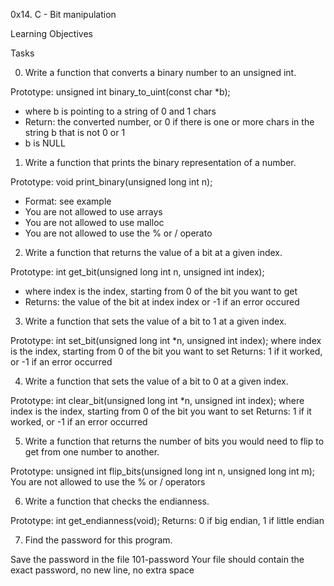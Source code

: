 0x14. C - Bit manipulation

Learning Objectives

Tasks

0. Write a function that converts a binary number to an unsigned int.

Prototype: unsigned int binary_to_uint(const char *b);
- where b is pointing to a string of 0 and 1 chars
- Return: the converted number, or 0 if
there is one or more chars in the string b that is not 0 or 1
- b is NULL

1. Write a function that prints the binary representation of a number.

Prototype: void print_binary(unsigned long int n);
- Format: see example
- You are not allowed to use arrays
- You are not allowed to use malloc
- You are not allowed to use the % or / operato

2. Write a function that returns the value of a bit at a given index.

Prototype: int get_bit(unsigned long int n, unsigned int index);
- where index is the index, starting from 0 of the bit you want to get
- Returns: the value of the bit at index index or -1 if an error occured

3. Write a function that sets the value of a bit to 1 at a given index.

Prototype: int set_bit(unsigned long int *n, unsigned int index);
where index is the index, starting from 0 of the bit you want to set
Returns: 1 if it worked, or -1 if an error occurred

4. Write a function that sets the value of a bit to 0 at a given index.

Prototype: int clear_bit(unsigned long int *n, unsigned int index);
where index is the index, starting from 0 of the bit you want to set
Returns: 1 if it worked, or -1 if an error occurred

5. Write a function that returns the number of bits you would need to flip to get from one number to another.

Prototype: unsigned int flip_bits(unsigned long int n, unsigned long int m);
You are not allowed to use the % or / operators

6. Write a function that checks the endianness.

Prototype: int get_endianness(void);
Returns: 0 if big endian, 1 if little endian

7. Find the password for this program.

Save the password in the file 101-password
Your file should contain the exact password, no new line, no extra space

